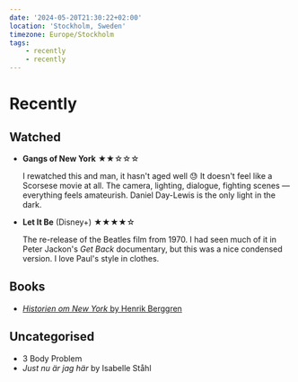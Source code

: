 ```yaml
---
date: '2024-05-20T21:30:22+02:00'
location: 'Stockholm, Sweden'
timezone: Europe/Stockholm
tags:
    - recently
    - recently
---
```

# Recently

## Watched

- **Gangs of New York** ★★☆☆☆

  I rewatched this and man, it hasn't aged well 😓 It doesn't feel like a Scorsese movie at all. The camera, lighting,
  dialogue, fighting scenes — everything feels amateurish. Daniel Day-Lewis is the only light in the dark.

- **Let It Be** (Disney+) ★★★★☆

  The re-release of the Beatles film from 1970. I had seen much of it in Peter Jackon's *Get Back* documentary, but
  this was a nice condensed version. I love Paul's style in clothes.

## Books

- [_Historien om New York_ by Henrik Berggren](/reading/historien-om-new-york)

## Uncategorised

- 3 Body Problem
- _Just nu är jag här_ by Isabelle Ståhl

